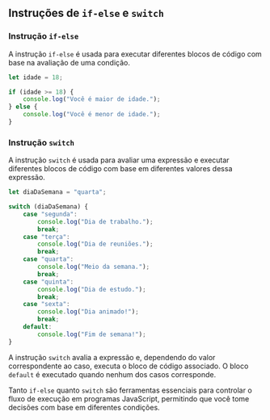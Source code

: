## Instruções de `if-else` e `switch` 

### Instrução `if-else`

A instrução `if-else` é usada para executar diferentes blocos de código com base na avaliação de uma condição.

```javascript
let idade = 18;

if (idade >= 18) {
    console.log("Você é maior de idade.");
} else {
    console.log("Você é menor de idade.");
}
```
### Instrução `switch`

A instrução `switch` é usada para avaliar uma expressão e executar diferentes blocos de código com base em diferentes valores dessa expressão.

```JavaScript
let diaDaSemana = "quarta";

switch (diaDaSemana) {
    case "segunda":
        console.log("Dia de trabalho.");
        break;
    case "terça":
        console.log("Dia de reuniões.");
        break;
    case "quarta":
        console.log("Meio da semana.");
        break;
    case "quinta":
        console.log("Dia de estudo.");
        break;
    case "sexta":
        console.log("Dia animado!");
        break;
    default:
        console.log("Fim de semana!");
}
```

A instrução `switch` avalia a expressão e, dependendo do valor correspondente ao caso, executa o bloco de código associado. O bloco `default` é executado quando nenhum dos casos corresponde.

Tanto `if-else` quanto `switch` são ferramentas essenciais para controlar o fluxo de execução em programas JavaScript, permitindo que você tome decisões com base em diferentes condições.